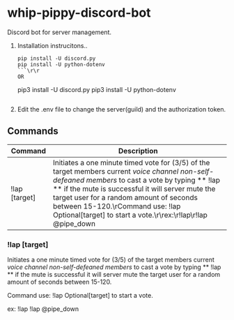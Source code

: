 # whip-pippy-discord-bot
Discord bot for server management. 


1. Installation instrucitons.. 
	```
	pip install -U discord.py
	pip install -U python-dotenv
	```\r\r
	OR
	```
	pip3 install -U discord.py
	pip3 install -U python-dotenv
	```
2. Edit the .env file to change the server(guild) and the authorization token.

 ## Commands

| Command  | Description |
| ------------- | ------------- |
| !lap [target]  | Initiates a one minute timed vote for (3/5) of the target members current *voice channel non-self-defeaned members* to cast a vote by typing ** !lap ** if the mute is successful it will server mute the target user for a random amount of seconds between 15-120.\rCommand use: !lap Optional[target] to start a vote.\r\rex:\r!lap\r!lap @pipe_down|
 
 ### !lap [target]

Initiates a one minute timed vote for (3/5) of the target members current *voice channel non-self-defeaned members* to 
cast a vote by typing ** !lap ** if the mute is successful it will server mute the target user for a random amount of 
seconds between 15-120.

Command use: !lap Optional[target] to start a vote.

ex:
	!lap
	!lap @pipe_down